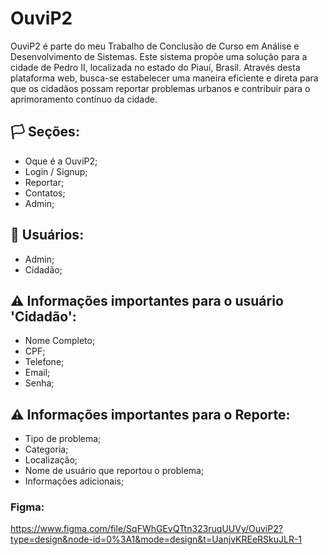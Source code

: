 # OuviP2

OuviP2 é parte do meu Trabalho de Conclusão de Curso em Análise e Desenvolvimento de Sistemas. Este sistema propõe uma solução para a cidade de Pedro II, localizada no estado do Piauí, Brasil. Através desta plataforma web, busca-se estabelecer uma maneira eficiente e direta para que os cidadãos possam reportar problemas urbanos e contribuir para o aprimoramento contínuo da cidade.

## 🏳️ Seções:
- Oque é a OuviP2;
- Login / Signup;
- Reportar;
- Contatos;
- Admin;

## 👤 Usuários:
- Admin;
- Cidadão;

## ⚠️ Informações importantes para o usuário 'Cidadão':
- Nome Completo;
- CPF;
- Telefone;
- Email;
- Senha;

## ⚠️ Informações importantes para o Reporte:
- Tipo de problema;
- Categoria;
- Localização;
- Nome de usuário que reportou o problema;
- Informações adicionais;

### Figma:
https://www.figma.com/file/SqFWhGEvQTtn323ruqUUVy/OuviP2?type=design&node-id=0%3A1&mode=design&t=UanjvKREeRSkuJLR-1
